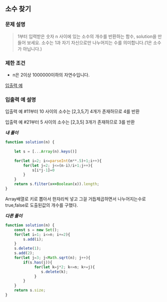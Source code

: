 ## 소수 찾기

### **문제 설명**

> 1부터 입력받은 숫자 n 사이에 있는 소수의 개수를 반환하는 함수, solution을 만들어 보세요.
소수는 1과 자기 자신으로만 나누어지는 수를 의미합니다.(1은 소수가 아닙니다.)
> 

### 제한 조건

- n은 2이상 1000000이하의 자연수입니다.

[입출력 예](https://www.notion.so/c9d556f2d0554a48909fd20f32d3359f)

### 입출력 예 설명

입출력 예 #11부터 10 사이의 소수는 [2,3,5,7] 4개가 존재하므로 4를 반환

입출력 예 #21부터 5 사이의 소수는 [2,3,5] 3개가 존재하므로 3를 반환

***내 풀이***

```jsx
function solution(n) {
    
    let s = [...Array(n).keys()]
    
    for(let i=2; i<=parseInt(n**.5)+1;i++){
        for(let j=2; j<=(n-i)/i+1;j++){
            s[i*j-1]=0
        }
    }
    return s.filter(x=>Boolean(x)).length;
}
```

Array배열로 키로 뽑아서 한자리씩 넣고 그걸 거듭제곱하면서 나누어지는수로 true,false로 도출된값의 개수를 구했다.

***다른 풀이***

```jsx
function solution(n) {
    const s = new Set();
    for(let i=1; i<=n; i+=2){
        s.add(i);
    }
    s.delete(1);
    s.add(2);
    for(let j=3; j<Math.sqrt(n); j++){
        if(s.has(j)){
             for(let k=j*2; k<=n; k+=j){    
                s.delete(k);
             }
        }
    }
    return s.size;
}
```